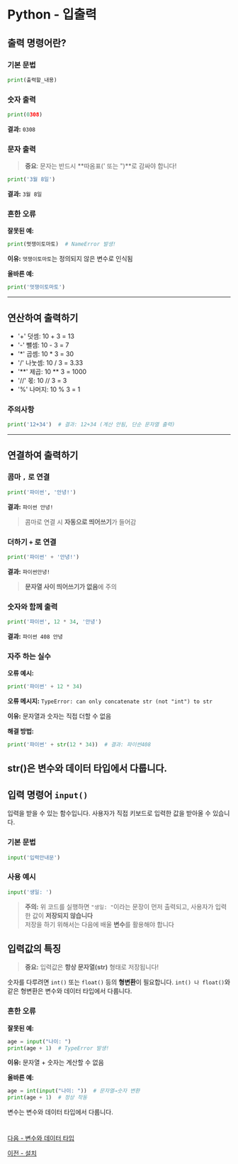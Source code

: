 # Python - 입출력

## 출력 명령어란?


### 기본 문법
```python
print(출력할_내용)
```

### 숫자 출력

```python
print(0308)
```
**결과:** `0308`

### 문자 출력

> **중요**: 문자는 반드시 **따옴표(' 또는 ")**로 감싸야 합니다!

```python
print('3월 8일')
```
**결과:** `3월 8일`

### 흔한 오류

**잘못된 예:**
```python
print(멋쟁이토마토)  # NameError 발생!
```
**이유:** `멋쟁이토마토`는 정의되지 않은 변수로 인식됨

**올바른 예:**
```python
print('멋쟁이토마토')
```

---

## 연산하여 출력하기

- '+' 덧셈: 10 + 3 = 13
- '-' 뺄셈: 10 - 3 = 7
- '*' 곱셈: 10 * 3 = 30
- '/' 나눗셈: 10 / 3 = 3.33
- '**' 제곱: 10 ** 3 = 1000
- '//' 몫: 10 // 3 = 3
- '%' 나머지: 10 % 3 = 1

### 주의사항
```python
print('12+34')  # 결과: 12+34 (계산 안됨, 단순 문자열 출력)
```

---

##  연결하여 출력하기

### 콤마 `,` 로 연결

```python
print('파이썬', '안녕!')
```
**결과:** `파이썬 안녕!`

> 콤마로 연결 시 **자동으로 띄어쓰기**가 들어감

### 더하기 `+` 로 연결

```python
print('파이썬' + '안녕!')
```
**결과:** `파이썬안녕!`

> **문자열 사이 띄어쓰기가 없음**에 주의

### 숫자와 함께 출력

```python
print('파이썬', 12 * 34, '안녕')
```
**결과:** `파이썬 408 안녕`

### 자주 하는 실수

**오류 예시:**
```python
print('파이썬' + 12 * 34)
```
**오류 메시지:** `TypeError: can only concatenate str (not "int") to str`

**이유:** 문자열과 숫자는 직접 더할 수 없음

**해결 방법:**
```python
print('파이썬' + str(12 * 34))  # 결과: 파이썬408
```
str()은 변수와 데이터 타입에서 다룹니다.
---


## 입력 명령어 `input()`

입력을 받을 수 있는 함수입니다. 사용자가 직접 키보드로 입력한 값을 받아올 수 있습니다.

### 기본 문법

```python
input('입력안내문')
```

### 사용 예시

```python
input('생일: ')
```

> **주의:** 위 코드를 실행하면 `"생일: "`이라는 문장이 먼저 출력되고, 사용자가 입력한 값이 **저장되지 않습니다**  
> 저장을 하기 위해서는 다음에 배울 **변수**를 활용해야 합니다

## 입력값의 특징

> **중요:** 입력값은 **항상 문자열(str)** 형태로 저장됩니다!

숫자를 다루려면 `int()` 또는 `float()` 등의 **형변환**이 필요합니다.
`int() 나 float()`와 같은 형변환은 변수와 데이터 타입에서 다룹니다.
### 흔한 오류

**잘못된 예:**
```python
age = input("나이: ")
print(age + 1)  # TypeError 발생!
```
**이유:** 문자열 + 숫자는 계산할 수 없음

**올바른 예:**
```python
age = int(input("나이: "))  # 문자열→숫자 변환
print(age + 1)  # 정상 작동
```
변수는 변수와 데이터 타입에서 다룹니다.

#


[다음 - 변수와 데이터 타입](./variable)

[이전 - 설치](./install)